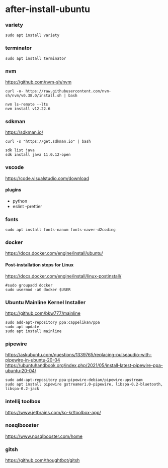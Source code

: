 # after-install-ubuntu

### variety
```
sudo apt install variety
```

### terminator
```
sudo apt install terminator
```

### nvm
https://github.com/nvm-sh/nvm
```
curl -o- https://raw.githubusercontent.com/nvm-sh/nvm/v0.38.0/install.sh | bash
```
```
nvm ls-remote --lts
nvm install v12.22.6
```

### sdkman
https://sdkman.io/
```
curl -s "https://get.sdkman.io" | bash
```
```
sdk list java
sdk install java 11.0.12-open
```

### vscode
https://code.visualstudio.com/download

#### plugins
- python
- eslint
-prettier

### fonts
```
sudo apt install fonts-nanum fonts-naver-d2coding
```

### docker
https://docs.docker.com/engine/install/ubuntu/

#### Post-installation steps for Linux
https://docs.docker.com/engine/install/linux-postinstall/
```
#sudo groupadd docker
sudo usermod -aG docker $USER
```

### Ubuntu Mainline Kernel Installer
https://github.com/bkw777/mainline
```
sudo add-apt-repository ppa:cappelikan/ppa
sudo apt update
sudo apt install mainline
```

### pipewire
https://askubuntu.com/questions/1339765/replacing-pulseaudio-with-pipewire-in-ubuntu-20-04
https://ubuntuhandbook.org/index.php/2021/05/install-latest-pipewire-ppa-ubuntu-20-04/
```
sudo add-apt-repository ppa:pipewire-debian/pipewire-upstream
sudo apt install pipewire gstreamer1.0-pipewire, libspa-0.2-bluetooth, libspa-0.2-jack
```

### intellij toolbox
https://www.jetbrains.com/ko-kr/toolbox-app/

### nosqlbooster
https://www.nosqlbooster.com/home

### gitsh
https://github.com/thoughtbot/gitsh

